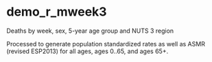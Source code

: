 # demo_r_mweek3

Deaths by week, sex, 5-year age group and NUTS 3 region

Processed to generate population standardized rates as well as ASMR (revised ESP2013) for all ages, ages 0..65, and ages 65+.
